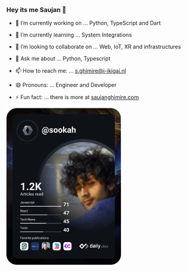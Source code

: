 ### Hey its me Saujan 👋

- 🔭 I’m currently working on ...
Python, TypeScript and Dart

- 🌱 I’m currently learning ...
System Integrations

- 👯 I’m looking to collaborate on ...
Web, IoT, XR and infrastructures

- 💬 Ask me about ...
Python, Typescript

- 📫 How to reach me: ...
s.ghimire@i-ikigai.nl

- 😄 Pronouns: ...
Engineer and Developer

- ⚡ Fun fact: ...
there is more at [saujanghimire.com](https://www.saujanghimire.com)

<a href="https://app.daily.dev/sookah"><img src="https://github.com/sookah/sookah/blob/master/devcard.svg" width="300" alt="Saujan Ghimire's Dev Card"/></a>
